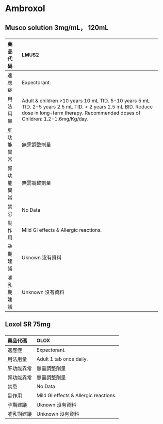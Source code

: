 # Ambroxol

## Musco solution 3mg/mL， 120mL

##### 

| 藥品代碼   | LMUS2                                                                                                                                                                                     |
|:-----------|:------------------------------------------------------------------------------------------------------------------------------------------------------------------------------------------|
| 適應症     | Expectorant.                                                                                                                                                                              |
| 用法用量   | Adult & children >10 years 10 mL TID. 5-10 years 5 mL TID. 2-5 years 2.5 mL TID. < 2 years 2.5 mL BID. Reduce dose in long-term therapy. Recommended doses of Children: 1.2-1.6mg/Kg/day. |
| 肝功能異常 | 無需調整劑量                                                                                                                                                                              |
| 腎功能異常 | 無需調整劑量                                                                                                                                                                              |
| 禁忌       | No Data                                                                                                                                                                                   |
| 副作用     | Mild GI effects & Allergic reactions.                                                                                                                                                     |
| 孕期建議   | Uknown 沒有資料                                                                                                                                                                           |
| 哺乳期建議 | Unknown 沒有資料                                                                                                                                                                          |

## Loxol SR 75mg

##### 

| 藥品代碼   | OLOX                                  |
|:-----------|:--------------------------------------|
| 適應症     | Expectorant.                          |
| 用法用量   | Adult 1 tab once daily.               |
| 肝功能異常 | 無需調整劑量                          |
| 腎功能異常 | 無需調整劑量                          |
| 禁忌       | No Data                               |
| 副作用     | Mild GI effects & Allergic reactions. |
| 孕期建議   | Uknown 沒有資料                       |
| 哺乳期建議 | Unknown 沒有資料                      |

